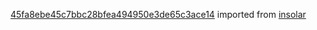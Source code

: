 [45fa8ebe45c7bbc28bfea494950e3de65c3ace14](https://github.com/insolar/insolar/commit/45fa8ebe45c7bbc28bfea494950e3de65c3ace14) imported from [insolar](https://github.com/insolar/insolar)
